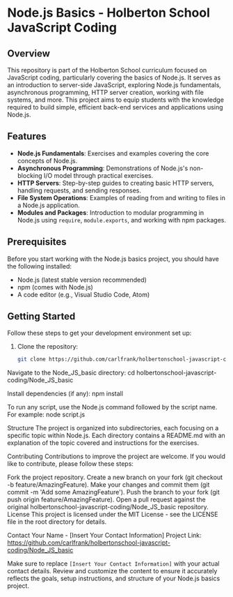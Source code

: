 # Node.js Basics - Holberton School JavaScript Coding

## Overview

This repository is part of the Holberton School curriculum focused on JavaScript coding, particularly covering the basics of Node.js. It serves as an introduction to server-side JavaScript, exploring Node.js fundamentals, asynchronous programming, HTTP server creation, working with file systems, and more. This project aims to equip students with the knowledge required to build simple, efficient back-end services and applications using Node.js.

## Features

- **Node.js Fundamentals**: Exercises and examples covering the core concepts of Node.js.
- **Asynchronous Programming**: Demonstrations of Node.js's non-blocking I/O model through practical exercises.
- **HTTP Servers**: Step-by-step guides to creating basic HTTP servers, handling requests, and sending responses.
- **File System Operations**: Examples of reading from and writing to files in a Node.js application.
- **Modules and Packages**: Introduction to modular programming in Node.js using `require`, `module.exports`, and working with npm packages.

## Prerequisites

Before you start working with the Node.js basics project, you should have the following installed:

- Node.js (latest stable version recommended)
- npm (comes with Node.js)
- A code editor (e.g., Visual Studio Code, Atom)

## Getting Started

Follow these steps to get your development environment set up:

1. Clone the repository:
   ```sh
   git clone https://github.com/carlfrank/holbertonschool-javascript-coding.git

Navigate to the Node_JS_basic directory:
cd holbertonschool-javascript-coding/Node_JS_basic

Install dependencies (if any):
npm install

To run any script, use the Node.js command followed by the script name. For example:
node script.js

Structure
The project is organized into subdirectories, each focusing on a specific topic within Node.js. Each directory contains a README.md with an explanation of the topic covered and instructions for the exercises.

Contributing
Contributions to improve the project are welcome. If you would like to contribute, please follow these steps:

Fork the project repository.
Create a new branch on your fork (git checkout -b feature/AmazingFeature).
Make your changes and commit them (git commit -m 'Add some AmazingFeature').
Push the branch to your fork (git push origin feature/AmazingFeature).
Open a pull request against the original holbertonschool-javascript-coding/Node_JS_basic repository.
License
This project is licensed under the MIT License - see the LICENSE file in the root directory for details.

Contact
Your Name - [Insert Your Contact Information]
Project Link: https://github.com/carlfrank/holbertonschool-javascript-coding/Node_JS_basic


Make sure to replace `[Insert Your Contact Information]` with your actual contact details. Review and customize the content to ensure it accurately reflects the goals, setup instructions, and structure of your Node.js basics project.
